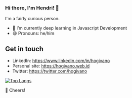 ### Hi there, I'm Hendri! 👋
I'm a fairly curious person.

- 🌱 I’m currently deep learning in Javascript Development
- 😄 Pronouns: he/him

## Get in touch
- LinkedIn: https://www.linkedin.com/in/hogivano
- Personal site: https://hogivano.web.id
- Twitter: https://twitter.com/hogivano

[![Top Langs](https://github-readme-stats.vercel.app/api/top-langs/?username=hogivano&theme=github_dark&layout=compact)](https://github.com/anuraghazra/github-readme-stats)

🥂 Cheers!
